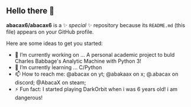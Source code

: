 ## Hello there 👋


**abacax6/abacax6** is a ✨ _special_ ✨ repository because its `README.md` (this file) appears on your GitHub profile.

Here are some ideas to get you started:

- 🔭 I’m currently working on ... A personal academic project to buld Charles Babbage's Analytic Machine with Python 3!
- 🌱 I’m currently learning ... C/Python
- 📫 How to reach me: @abacax on yt; @abakaax on x; @.abacax on discord; @AbacaX on steam;
- ⚡ Fun fact: I started playing DarkOrbit when i was 6 years old! i am dangerous!
